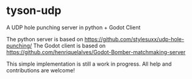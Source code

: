 # tyson-udp
 A UDP hole punching server in python + Godot Client

The python server is based on https://github.com/stylesuxx/udp-hole-punching/
The Godot client is based on https://github.com/henriquelalves/Godot-Bomber-matchmaking-server

This simple implementation is still a work in progress. All help and contributions are welcome!
